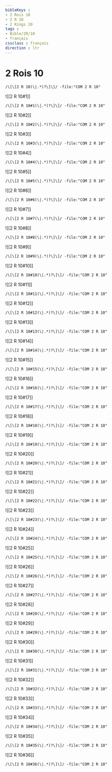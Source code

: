 ```yaml
---
bibleKeys : 
- 2 Rois 10
- 2 R 10
- 2 Kings 10
tags : 
- Bible/2R/10
- français
cssclass : français
direction : ltr
---
```


# 2 Rois 10

```query
/\[\[2 R 10(\|.*)?\]\]/ -file:"COM 2 R 10"
```



![[2 R 10#1]]

```query
/\[\[2 R 10#1(\|.*)?\]\]/ -file:"COM 2 R 10"
```

![[2 R 10#2]]

```query
/\[\[2 R 10#2(\|.*)?\]\]/ -file:"COM 2 R 10"
```

![[2 R 10#3]]

```query
/\[\[2 R 10#3(\|.*)?\]\]/ -file:"COM 2 R 10"
```

![[2 R 10#4]]

```query
/\[\[2 R 10#4(\|.*)?\]\]/ -file:"COM 2 R 10"
```

![[2 R 10#5]]

```query
/\[\[2 R 10#5(\|.*)?\]\]/ -file:"COM 2 R 10"
```

![[2 R 10#6]]

```query
/\[\[2 R 10#6(\|.*)?\]\]/ -file:"COM 2 R 10"
```

![[2 R 10#7]]

```query
/\[\[2 R 10#7(\|.*)?\]\]/ -file:"COM 2 R 10"
```

![[2 R 10#8]]

```query
/\[\[2 R 10#8(\|.*)?\]\]/ -file:"COM 2 R 10"
```

![[2 R 10#9]]

```query
/\[\[2 R 10#9(\|.*)?\]\]/ -file:"COM 2 R 10"
```

![[2 R 10#10]]

```query
/\[\[2 R 10#10(\|.*)?\]\]/ -file:"COM 2 R 10"
```

![[2 R 10#11]]

```query
/\[\[2 R 10#11(\|.*)?\]\]/ -file:"COM 2 R 10"
```

![[2 R 10#12]]

```query
/\[\[2 R 10#12(\|.*)?\]\]/ -file:"COM 2 R 10"
```

![[2 R 10#13]]

```query
/\[\[2 R 10#13(\|.*)?\]\]/ -file:"COM 2 R 10"
```

![[2 R 10#14]]

```query
/\[\[2 R 10#14(\|.*)?\]\]/ -file:"COM 2 R 10"
```

![[2 R 10#15]]

```query
/\[\[2 R 10#15(\|.*)?\]\]/ -file:"COM 2 R 10"
```

![[2 R 10#16]]

```query
/\[\[2 R 10#16(\|.*)?\]\]/ -file:"COM 2 R 10"
```

![[2 R 10#17]]

```query
/\[\[2 R 10#17(\|.*)?\]\]/ -file:"COM 2 R 10"
```

![[2 R 10#18]]

```query
/\[\[2 R 10#18(\|.*)?\]\]/ -file:"COM 2 R 10"
```

![[2 R 10#19]]

```query
/\[\[2 R 10#19(\|.*)?\]\]/ -file:"COM 2 R 10"
```

![[2 R 10#20]]

```query
/\[\[2 R 10#20(\|.*)?\]\]/ -file:"COM 2 R 10"
```

![[2 R 10#21]]

```query
/\[\[2 R 10#21(\|.*)?\]\]/ -file:"COM 2 R 10"
```

![[2 R 10#22]]

```query
/\[\[2 R 10#22(\|.*)?\]\]/ -file:"COM 2 R 10"
```

![[2 R 10#23]]

```query
/\[\[2 R 10#23(\|.*)?\]\]/ -file:"COM 2 R 10"
```

![[2 R 10#24]]

```query
/\[\[2 R 10#24(\|.*)?\]\]/ -file:"COM 2 R 10"
```

![[2 R 10#25]]

```query
/\[\[2 R 10#25(\|.*)?\]\]/ -file:"COM 2 R 10"
```

![[2 R 10#26]]

```query
/\[\[2 R 10#26(\|.*)?\]\]/ -file:"COM 2 R 10"
```

![[2 R 10#27]]

```query
/\[\[2 R 10#27(\|.*)?\]\]/ -file:"COM 2 R 10"
```

![[2 R 10#28]]

```query
/\[\[2 R 10#28(\|.*)?\]\]/ -file:"COM 2 R 10"
```

![[2 R 10#29]]

```query
/\[\[2 R 10#29(\|.*)?\]\]/ -file:"COM 2 R 10"
```

![[2 R 10#30]]

```query
/\[\[2 R 10#30(\|.*)?\]\]/ -file:"COM 2 R 10"
```

![[2 R 10#31]]

```query
/\[\[2 R 10#31(\|.*)?\]\]/ -file:"COM 2 R 10"
```

![[2 R 10#32]]

```query
/\[\[2 R 10#32(\|.*)?\]\]/ -file:"COM 2 R 10"
```

![[2 R 10#33]]

```query
/\[\[2 R 10#33(\|.*)?\]\]/ -file:"COM 2 R 10"
```

![[2 R 10#34]]

```query
/\[\[2 R 10#34(\|.*)?\]\]/ -file:"COM 2 R 10"
```

![[2 R 10#35]]

```query
/\[\[2 R 10#35(\|.*)?\]\]/ -file:"COM 2 R 10"
```

![[2 R 10#36]]

```query
/\[\[2 R 10#36(\|.*)?\]\]/ -file:"COM 2 R 10"
```

